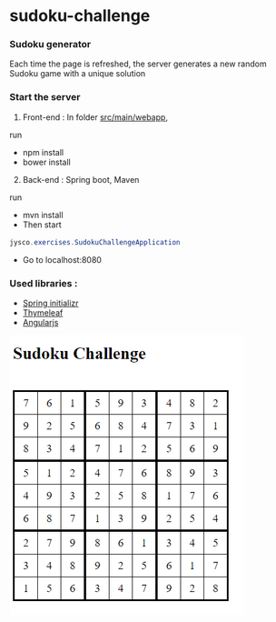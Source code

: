 # sudoku-challenge
### Sudoku generator

Each time the page is refreshed, the server generates a new random Sudoku game with a unique solution

### Start the server

1) Front-end : In folder [src/main/webapp](https://github.com/AlexPavy/sudoku-challenge/tree/master/src/main/webapp), 

run 

* npm install
* bower install

2) Back-end : Spring boot, Maven

run
* mvn install
* Then start
```java
jysco.exercises.SudokuChallengeApplication
```

* Go to localhost:8080

### Used libraries :
* [Spring initializr](http://start.spring.io/)
* [Thymeleaf](http://www.thymeleaf.org/)
* [Angularjs](https://angularjs.org/)


![alt tag](https://github.com/AlexPavy/sudoku-challenge/blob/master/doc/screen.PNG)
